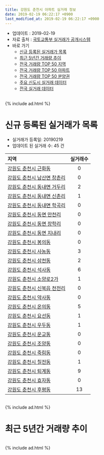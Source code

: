```yaml
---
title: 강원도 춘천시 아파트 실거래 정보
date: 2019-02-19 06:22:17 +0900
last_modified_at: 2019-02-19 06:22:17 +0900
---
```


* 업데이트 : 2019-02-19
* 자료 출처 : [국토교통부 실거래가 공개시스템](http://rt.molit.go.kr)
* 바로 가기
    * [신규 등록된 실거래가 목록](#신규-등록된-실거래가-목록)
    * [최근 5년간 거래량 추이](#최근-5년간-거래량-추이)
    * [전국 거래량 TOP 50 지역](https://ayogom.github.io/apt-trade-info/최근-3개월-전국에서-가장-거래가-많이-발생한-지역)
    * [전국 거래량 TOP 50 아파트](https://ayogom.github.io/apt-trade-info/최근-3개월-전국에서-가장-거래가-많이-발생한-아파트)
    * [전국 거래량 TOP 50 분양권](https://ayogom.github.io/apt-trade-info/최근-3개월-전국에서-가장-거래가-많이-발생한-분양권)
    * [주요 신도시 실거래 데이터](https://ayogom.github.io/apt-trade-info/주요-신도시)
    * [전국 실거래 데이터](https://ayogom.github.io/apt-trade-info/전국)

<br>
{% include ad.html %}
<br>

# 신규 등록된 실거래가 목록
* 실거래가 등록일: 20190219
* 업데이트 된 실거래 수: 45 건


|지역|실거래수|
|:---|:---:|
|[강원도 춘천시 근화동](https://ayogom.github.io/apt-trade-info/강원도-춘천시-근화동)|0|
|[강원도 춘천시 남산면 창촌리](https://ayogom.github.io/apt-trade-info/강원도-춘천시-남산면-창촌리)|0|
|[강원도 춘천시 동내면 거두리](https://ayogom.github.io/apt-trade-info/강원도-춘천시-동내면-거두리)|2|
|[강원도 춘천시 동내면 신촌리](https://ayogom.github.io/apt-trade-info/강원도-춘천시-동내면-신촌리)|1|
|[강원도 춘천시 동내면 학곡리](https://ayogom.github.io/apt-trade-info/강원도-춘천시-동내면-학곡리)|0|
|[강원도 춘천시 동면 만천리](https://ayogom.github.io/apt-trade-info/강원도-춘천시-동면-만천리)|0|
|[강원도 춘천시 동면 장학리](https://ayogom.github.io/apt-trade-info/강원도-춘천시-동면-장학리)|0|
|[강원도 춘천시 동면 지내리](https://ayogom.github.io/apt-trade-info/강원도-춘천시-동면-지내리)|0|
|[강원도 춘천시 봉의동](https://ayogom.github.io/apt-trade-info/강원도-춘천시-봉의동)|0|
|[강원도 춘천시 사농동](https://ayogom.github.io/apt-trade-info/강원도-춘천시-사농동)|3|
|[강원도 춘천시 삼천동](https://ayogom.github.io/apt-trade-info/강원도-춘천시-삼천동)|2|
|[강원도 춘천시 석사동](https://ayogom.github.io/apt-trade-info/강원도-춘천시-석사동)|6|
|[강원도 춘천시 소양로2가](https://ayogom.github.io/apt-trade-info/강원도-춘천시-소양로2가)|1|
|[강원도 춘천시 신북읍 천전리](https://ayogom.github.io/apt-trade-info/강원도-춘천시-신북읍-천전리)|0|
|[강원도 춘천시 약사동](https://ayogom.github.io/apt-trade-info/강원도-춘천시-약사동)|0|
|[강원도 춘천시 온의동](https://ayogom.github.io/apt-trade-info/강원도-춘천시-온의동)|5|
|[강원도 춘천시 요선동](https://ayogom.github.io/apt-trade-info/강원도-춘천시-요선동)|1|
|[강원도 춘천시 우두동](https://ayogom.github.io/apt-trade-info/강원도-춘천시-우두동)|1|
|[강원도 춘천시 운교동](https://ayogom.github.io/apt-trade-info/강원도-춘천시-운교동)|0|
|[강원도 춘천시 조양동](https://ayogom.github.io/apt-trade-info/강원도-춘천시-조양동)|0|
|[강원도 춘천시 죽림동](https://ayogom.github.io/apt-trade-info/강원도-춘천시-죽림동)|0|
|[강원도 춘천시 칠전동](https://ayogom.github.io/apt-trade-info/강원도-춘천시-칠전동)|1|
|[강원도 춘천시 퇴계동](https://ayogom.github.io/apt-trade-info/강원도-춘천시-퇴계동)|9|
|[강원도 춘천시 효자동](https://ayogom.github.io/apt-trade-info/강원도-춘천시-효자동)|0|
|[강원도 춘천시 후평동](https://ayogom.github.io/apt-trade-info/강원도-춘천시-후평동)|13|


<br>
{% include ad.html %}
<br>

# 최근 5년간 거래량 추이


<div style="width:100%;">
    <canvas id="deal_progress" height="200"></canvas>
</div>

<script>
new Chart(document.getElementById("deal_progress"), {
    type: 'line',
    data: {
        labels: ['201402','201403','201404','201405','201406','201407','201408','201409','201410','201411','201412','201501','201502','201503','201504','201505','201506','201507','201508','201509','201510','201511','201512','201601','201602','201603','201604','201605','201606','201607','201608','201609','201610','201611','201612','201701','201702','201703','201704','201705','201706','201707','201708','201709','201710','201711','201712','201801','201802','201803','201804','201805','201806','201807','201808','201809','201810','201811','201812','201901','201902'],
        datasets: [{
            label: '매매',
            pointRadius: 1,
            data: [269, 345, 255, 253, 224, 263, 283, 321, 378, 259, 307, 379, 407, 615, 506, 449, 396, 432, 451, 451, 569, 444, 402, 435, 356, 511, 499, 427, 458, 479, 443, 442, 434, 324, 262, 241, 326, 314, 264, 286, 327, 298, 277, 289, 249, 245, 215, 443, 495, 505, 635, 349, 243, 223, 209, 257, 228, 159, 175, 157, 66],
            borderColor: "rgba(255, 201, 14, 1)",
            backgroundColor: "rgba(255, 201, 14, 0.5)",
            fill: false,
            lineTension: 0
        },{
            label: '전월세',
            pointRadius: 1,
            data: [310, 351, 285, 284, 238, 262, 274, 217, 297, 236, 249, 335, 300, 273, 246, 141, 183, 182, 203, 192, 263, 248, 268, 318, 290, 291, 260, 218, 213, 280, 241, 240, 234, 245, 254, 248, 310, 239, 227, 216, 196, 202, 261, 233, 219, 290, 229, 325, 277, 291, 251, 228, 210, 247, 197, 181, 246, 190, 206, 183, 68],
            borderColor: "rgba(0, 141, 185, 1)",
            backgroundColor: "rgba(0, 141, 185, 0.5)",
            fill: false,
            lineTension: 0
        }
        ]
    },
    options: {
        responsive: true,
        title: {
            display: false
        },
        tooltips: {
            mode: 'index',
            intersect: false
        },
        hover: {
            mode: 'nearest',
            intersect: true
        },
        scales: {
            xAxes: [{
                display: true,
                scaleLabel: {
                    display: true,
                    labelString: '년/월'
                }
            }],
            yAxes: [{
                display: true,
                ticks: {
                    suggestedMin: 0,
                },
                scaleLabel: {
                    display: true,
                    labelString: '실거래 수'
                }
            }]
        }
    }
});

</script>


<br>
{% include ad.html %}
<br>

